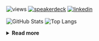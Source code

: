 ![views](https://komarev.com/ghpvc/?username=chck&color=blueviolet)
[![speakerdeck](https://img.shields.io/badge/Speaker_Deck-chck-8a2be2?style=flat-square&logo=speaker-deck)](https://speakerdeck.com/chck)
[![linkedin](https://img.shields.io/badge/LinkedIn-chck-8a2be2?style=flat-square&logo=linkedin)](https://www.linkedin.com/in/chck/)

<p align="left"> 
  <img alt="GitHub Stats" align="center" height="150" src="https://github-readme-stats-nine-umber-51.vercel.app/api?username=chck&count_private=true&show_icons=true&hide_title=true&theme=buefy" />
  <img alt="Top Langs" align="center" height="150" src="https://github-readme-stats-nine-umber-51.vercel.app/api/top-langs/?username=chck&layout=compact&count_private=true&show_icons=true&hide_title=true&theme=buefy" />
</p>

<details>
  <summary><b>Read more</b></summary>
  <br>

  <!--START_SECTION:waka-->
**🐱 My GitHub Data** 

> 📦 77.1 kB Used in GitHub's Storage 
 > 
> 🏆 131 Contributions in the Year 2024
 > 
> 💼 Opted to Hire
 > 
> 📜 134 Public Repositories 
 > 
> 🔑 19 Private Repositories 
 > 
**I'm a Night 🦉** 

```text
🌞 Morning                813 commits         ███░░░░░░░░░░░░░░░░░░░░░░   13.00 % 
🌆 Daytime                2075 commits        ████████░░░░░░░░░░░░░░░░░   33.18 % 
🌃 Evening                1780 commits        ███████░░░░░░░░░░░░░░░░░░   28.46 % 
🌙 Night                  1586 commits        ██████░░░░░░░░░░░░░░░░░░░   25.36 % 
```
📅 **I'm Most Productive on Thursday** 

```text
Monday                   1224 commits        █████░░░░░░░░░░░░░░░░░░░░   19.57 % 
Tuesday                  967 commits         ████░░░░░░░░░░░░░░░░░░░░░   15.46 % 
Wednesday                1017 commits        ████░░░░░░░░░░░░░░░░░░░░░   16.26 % 
Thursday                 1534 commits        ██████░░░░░░░░░░░░░░░░░░░   24.53 % 
Friday                   646 commits         ███░░░░░░░░░░░░░░░░░░░░░░   10.33 % 
Saturday                 332 commits         █░░░░░░░░░░░░░░░░░░░░░░░░   05.31 % 
Sunday                   534 commits         ██░░░░░░░░░░░░░░░░░░░░░░░   08.54 % 
```


📊 **This Week I Spent My Time On** 

```text
💬 Programming Languages: 
Other                    36 hrs 51 mins      ████████████████████████░   96.18 % 
Markdown                 28 mins             ░░░░░░░░░░░░░░░░░░░░░░░░░   01.24 % 
Terraform                17 mins             ░░░░░░░░░░░░░░░░░░░░░░░░░   00.74 % 
Makefile                 14 mins             ░░░░░░░░░░░░░░░░░░░░░░░░░   00.65 % 
JSON                     12 mins             ░░░░░░░░░░░░░░░░░░░░░░░░░   00.55 % 

🔥 Editors: 
Chrome                   36 hrs 48 mins      ████████████████████████░   96.06 % 
Neovim                   45 mins             ░░░░░░░░░░░░░░░░░░░░░░░░░   02.00 % 
VS Code                  41 mins             ░░░░░░░░░░░░░░░░░░░░░░░░░   01.80 % 
Obsidian                 3 mins              ░░░░░░░░░░░░░░░░░░░░░░░░░   00.15 % 
```

**I Mostly Code in Python** 

```text
Python                   43 repos            █████████░░░░░░░░░░░░░░░░   34.40 % 
Jupyter Notebook         18 repos            ████░░░░░░░░░░░░░░░░░░░░░   14.40 % 
Rust                     7 repos             █░░░░░░░░░░░░░░░░░░░░░░░░   05.60 % 
Shell                    3 repos             █░░░░░░░░░░░░░░░░░░░░░░░░   02.40 % 
Astro                    1 repo              ░░░░░░░░░░░░░░░░░░░░░░░░░   00.80 % 
```



**Timeline**

![Lines of Code chart](https://raw.githubusercontent.com/chck/chck/main/assets/bar_graph.png)


 Last Updated on 2024-03-15 01:21 UTC
<!--END_SECTION:waka-->
</details>

